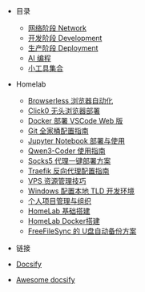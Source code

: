 <!-- markdownlint-disable first-line-h1 -->

- 目录

  - [网络阶段 Network](net/)
  - [开发阶段 Development](dev/)
  - [生产阶段 Deployment](prod/)
  - [AI 编程](ailab/aicode.md)
  - [小工具集合](zh-cn/tools.md)

- Homelab

  - [Browserless 浏览器自动化](homelab/browser.md)
  - [Click0 无头浏览器部署](homelab/click0.md)
  - [Docker 部署 VSCode Web 版](homelab/docker-vscode-web.md)
  - [Git 全家桶配置指南](homelab/git-all.md)
  - [Jupyter Notebook 部署与使用](homelab/jupyter.md)
  - [Qwen3-Coder 使用指南](homelab/Qwen3-Coder.md)
  - [Socks5 代理一键部署方案](homelab/socks5-all-in-one.md)
  - [Traefik 反向代理配置指南](homelab/traefik-guide.md)
  - [VPS 资源管理技巧](homelab/vps-manager.md)
  - [Windows 配置本地 TLD 开发环境](homelab/windows-tld.md)
  - [个人项目管理与组织](homelab/projects.md)
  - [HomeLab 基础搭建](homelab/homelab.md)
  - [HomeLab Docker搭建](homelab/homelab-docker.md)
  - [FreeFileSync 的 U盘自动备份方案](homelab/freefilesync.md)

- 链接

- [Docsify](https://docsify.js.org/)
- [Awesome docsify](zh-cn/awesome.md)
